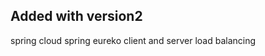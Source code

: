 Added with version2
--------------------
spring cloud
spring eureko client and server
load balancing